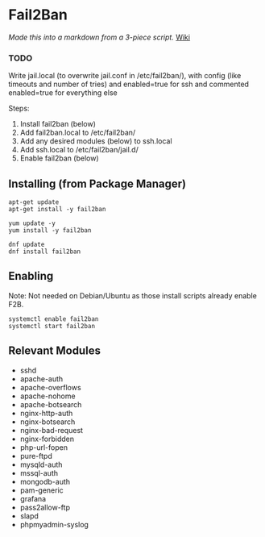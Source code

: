 # Fail2Ban
*Made this into a markdown from a 3-piece script.*
[Wiki](https://github.com/fail2ban/fail2ban/wiki)

### TODO
Write jail.local (to overwrite jail.conf in /etc/fail2ban/), with config (like timeouts and number of tries) and enabled=true for ssh and commented enabled=true for everything else

Steps:
  1. Install fail2ban (below)
  2. Add fail2ban.local to /etc/fail2ban/
  3. Add any desired modules (below) to ssh.local
  4. Add ssh.local to /etc/fail2ban/jail.d/
  5. Enable fail2ban (below)

## Installing (from Package Manager)
```
apt-get update
apt-get install -y fail2ban
```
```
yum update -y
yum install -y fail2ban
```
```
dnf update
dnf install fail2ban
```

## Enabling
Note: Not needed on Debian/Ubuntu as those install scripts already enable F2B.
```
systemctl enable fail2ban
systemctl start fail2ban
```

## Relevant Modules
- sshd
- apache-auth
- apache-overflows
- apache-nohome
- apache-botsearch
- nginx-http-auth
- nginx-botsearch
- nginx-bad-request
- nginx-forbidden
- php-url-fopen
- pure-ftpd
- mysqld-auth
- mssql-auth
- mongodb-auth
- pam-generic
- grafana
- pass2allow-ftp
- slapd
- phpmyadmin-syslog
